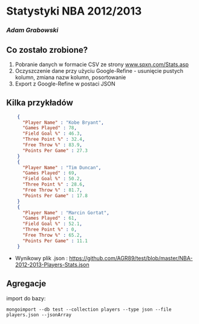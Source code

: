 # Statystyki NBA 2012/2013

### *Adam Grabowski*


## Co zostało zrobione?
1. Pobranie danych w formacie CSV ze strony www.spxn.com/Stats.asp
2. Oczyszczenie dane przy użyciu Google-Refine - usunięcie pustych kolumn, zmiana nazw kolumn, posortowanie
3. Export z Google-Refine w postaci JSON

## Kilka przykładów

```json
    {
      "Player Name" : "Kobe Bryant",
      "Games Played" : 78,
      "Field Goal %" : 46.3,
      "Three Point %" : 32.4,
      "Free Throw %" : 83.9,
      "Points Per Game" : 27.3
    }
    {
      "Player Name" : "Tim Duncan",
      "Games Played" : 69,
      "Field Goal %" : 50.2,
      "Three Point %" : 28.6,
      "Free Throw %" : 81.7,
      "Points Per Game" : 17.8
    }
    {
      "Player Name" : "Marcin Gortat",
      "Games Played" : 61,
      "Field Goal %" : 52.1,
      "Three Point %" : 0,
      "Free Throw %" : 65.2,
      "Points Per Game" : 11.1
    }
```

* Wynikowy plik .json :
https://github.com/AGR89/test/blob/master/NBA-2012-2013-Players-Stats.json

## Agregacje

import do bazy:

``mongoimport --db test --collection players --type json --file players.json --jsonArray``


